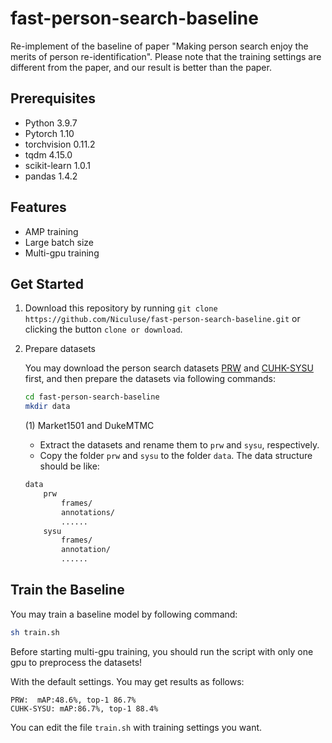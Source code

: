 # fast-person-search-baseline
Re-implement of the baseline of paper "Making person search enjoy the merits of person re-identification". Please note that the training settings are different from the paper, and our result is better than the paper.
## Prerequisites
- Python 3.9.7
- Pytorch 1.10
- torchvision 0.11.2
- tqdm 4.15.0
- scikit-learn 1.0.1
- pandas 1.4.2
## Features
- AMP training
- Large batch size
- Multi-gpu training
## Get Started
1. Download this repository by running `git clone https://github.com/Niculuse/fast-person-search-baseline.git` or clicking the button `clone or download`.

2. Prepare datasets

    You may download the person search datasets [PRW](https://github.com/liangzheng06/PRW-baseline) and [CUHK-SYSU](https://github.com/ShuangLI59/person_search) first, and then prepare the datasets via following commands:
    
    ```bash
    cd fast-person-search-baseline
    mkdir data
    ```
    
    (1) Market1501 and DukeMTMC
    
    * Extract the datasets and rename them to `prw` and `sysu`, respectively.
    * Copy the folder `prw` and `sysu` to the folder `data`. The data structure should be like:
    
    ```bash
    data
        prw
            frames/
            annotations/
            ......
        sysu
            frames/
            annotation/
            ...... 
    ```
   
## Train the Baseline
You may train a baseline model by following command:
```bash
sh train.sh
```
Before starting multi-gpu training, you should run the script with only one gpu to preprocess the datasets!

With the default settings. You may get results as follows:
```
PRW:  mAP:48.6%, top-1 86.7%
CUHK-SYSU: mAP:86.7%, top-1 88.4%
```
You can edit the file `train.sh` with training settings you want.
